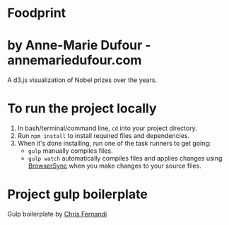 # Foodprint
# by Anne-Marie Dufour - annemariedufour.com

A d3.js visualization of Nobel prizes over the years.

# To run the project locally
1. In bash/terminal/command line, `cd` into your project directory.
2. Run `npm install` to install required files and dependencies.
3. When it's done installing, run one of the task runners to get going:
	- `gulp` manually compiles files.
	- `gulp watch` automatically compiles files and applies changes using [BrowserSync](https://browsersync.io/) when you make changes to your source files.

# Project gulp boilerplate
Gulp boilerplate by [Chris Fernandi](https://travis-ci.org/cferdinandi/gulp-boilerplate)

